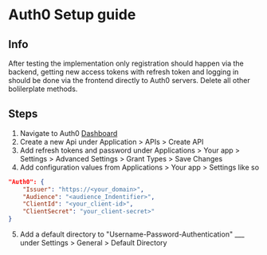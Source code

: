 # Auth0 Setup guide

## Info
After testing the implementation only registration should happen via the backend,
getting new access tokens with refresh token and logging in should be done via the frontend
directly to Auth0 servers. Delete all other bolilerplate methods.

## Steps
1. Navigate to Auth0 [Dashboard](https://manage.auth0.com/dashboard/us/dev-8gif55bqfum82z1v/)
2. Create a new Api under Application > APIs > Create API
3. Add refresh tokens and password under Applications > Your app > Settings > Advanced Settings > Grant Types > Save Changes
4. Add configuration values from Applications > Your app > Settings like so
```json
"Auth0": {
    "Issuer": "https://<your_domain>",
    "Audience": "<audience_Indentifier>",
    "ClientId": "<your_client-id>",
    "ClientSecret": "your_client-secret>"
}
```
5. Add a default directory to "Username-Password-Authentication"  ___ under Settings > General > Default Directory

